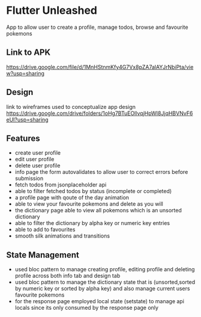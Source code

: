 # Flutter Unleashed
App to allow user to create a profile, manage todos, browse and favourite pokemons

## Link to APK
https://drive.google.com/file/d/1MnHStnmKfy4G7Vx8pZA7alAYJrNbiPta/view?usp=sharing

## Design
link to wireframes used to conceptualize app design
https://drive.google.com/drive/folders/1oHg7BTuEOllvqjHpWI8JjqHBVNvF6eUI?usp=sharing

## Features
 * create user profile
 * edit user profile
 * delete user profile
 * info page the form autovalidates to allow user to correct errors before submission
 * fetch todos from jsonplaceholder api
 * able to filter fetched todos by status (incomplete or completed)
 * a profile page with qoute of the day animation
 * able to view your favourite pokemons and delete as you will
 * the dictionary page able to view all pokemons which is an unsorted dictionary
 * able to filter the dictionary by alpha key or numeric key entries
 * able to add to favourites
 * smooth silk animations and transitions
 
## State Management
 * used bloc pattern to manage creating profile, editing profile and deleting profile
   across both info tab and design tab
 * used bloc pattern to manage the dictionary state that is (unsorted,sorted by numeric key or sorted by alpha key)
   and also manage current users favourite pokemons
 * for the response page employed local state (setstate) to manage api locals since its only consumed by the response page only
 
 
 
